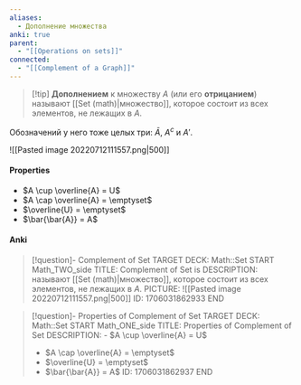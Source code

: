 ```yaml
---
aliases:
  - Дополнение множества
anki: true
parent:
  - "[[Operations on sets]]"
connected:
  - "[[Complement of a Graph]]"
---
```


> [!tip] **Дополнением** к множеству $A$ (или его **отрицанием**) 
> называют [[Set (math)|множество]], которое состоит из всех элементов, не лежащих в $A$.

Обозначений у него тоже целых три: $\bar{A}$, $A^c$ и $A'$.

![[Pasted image 20220712111557.png|500]]

#### Properties
- $A \cup \overline{A} = U$
- $A \cap \overline{A} = \emptyset$
- $\overline{U} = \emptyset$
- $\bar{\bar{A}} = A$

#### Anki
> [!question]- Complement of Set
TARGET DECK: Math::Set
START
Math_TWO_side
TITLE: Complement of Set is
DESCRIPTION: называют [[Set (math)|множество]], которое состоит из всех элементов, не лежащих в $A$.
PICTURE: ![[Pasted image 20220712111557.png|500]]
ID: 1706031862933
END

> [!question]- Properties of Complement of Set
TARGET DECK: Math::Set
START
Math_ONE_side
TITLE: Properties of Complement of Set
DESCRIPTION: - $A \cup \overline{A} = U$
> - $A \cap \overline{A} = \emptyset$
> - $\overline{U} = \emptyset$
> - $\bar{\bar{A}} = A$
ID: 1706031862937
END



